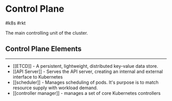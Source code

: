 # Control Plane
#k8s  #rkt

The main controlling unit of the cluster. 

## Control Plane Elements
---
- [[ETCD]] - A persistent, lightweight, distributed key-value data store.
- [[API Server]] - Serves the API server, creating an internal and external interface to Kubernetes
- [[scheduler]] - Manages scheduling of pods. It's purpose is to match resource supply with workload demand.
- [[controller manager]] - manages a set of core Kubernetes controllers